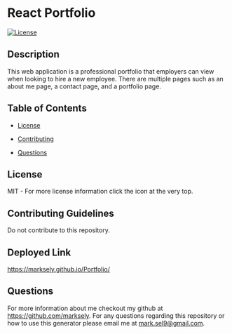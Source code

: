 # React Portfolio

[![License](https://img.shields.io/badge/License-MIT-yellow.svg)](https://opensource.org/licenses/MIT)

## Description

This web application is a professional portfolio that employers can view when looking to hire a new employee. There are multiple pages such as an about me page, a contact page, and a portfolio page.

## Table of Contents

- [License](#license)

- [Contributing](#contributing)

- [Questions](#questions)

## License

MIT - For more license information click the icon at the very top.

## Contributing Guidelines

Do not contribute to this repository.

## Deployed Link

https://marksely.github.io/Portfolio/

## Questions

For more information about me checkout my github at https://github.com/marksely. For any questions regarding this repository or how to use this generator please email me at mark.sel9@gmail.com.

